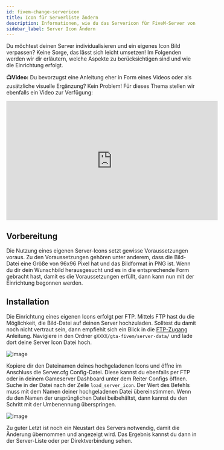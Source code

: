 ```yaml
---
id: fivem-change-servericon
title: Icon für Serverliste ändern
description: Informationen, wie du das Servericon für FiveM-Server von ZAP-Hosting ändern kannst - ZAP-Hosting.com Dokumentationen
sidebar_label: Server Icon Ändern
---
```




Du möchtest deinen Server individualisieren und ein eigenes Icon Bild verpassen? Keine Sorge, das lässt sich leicht umsetzen!  Im Folgenden werden wir dir erläutern, welche Aspekte zu berücksichtigen sind und wie die Einrichtung erfolgt. 

**📺Video:** Du bevorzugst eine Anleitung eher in Form eines Videos oder als zusätzliche visuelle Ergänzung? Kein Problem! Für dieses Thema stellen wir ebenfalls ein Video zur Verfügung: 

<iframe width="560" height="315" src="https://www.youtube.com/embed/nv0Ss5fo_ps" title="YouTube video player" frameborder="0" allow="accelerometer; autoplay; clipboard-write; encrypted-media; gyroscope; picture-in-picture" allowfullscreen></iframe>



## Vorbereitung

Die Nutzung eines eigenen Server-Icons setzt gewisse Voraussetzungen voraus. Zu den Voraussetzungen gehören unter anderem, dass die Bild-Datei eine Größe von 96x96 Pixel hat und das Bildformat in PNG ist. Wenn du dir dein Wunschbild herausgesucht und es in die entsprechende Form gebracht hast, damit es die Voraussetzungen erfüllt, dann kann nun mit der Einrichtung begonnen werden. 



## Installation

Die Einrichtung eines eigenen Icons erfolgt per FTP. Mittels FTP hast du die Möglichkeit, die Bild-Datei auf deinen Server hochzuladen. Solltest du damit noch nicht vertraut sein, dann empfiehlt sich ein Blick in die [FTP-Zugang](gameserver_ftpaccess.md) Anleitung. Navigiere in den Ordner `gXXXX/gta-fivem/server-data/` und lade dort deine Server Icon Datei hoch.

![image](https://user-images.githubusercontent.com/13604413/159137598-e4bd90d5-047e-4b16-8020-b9fc7c68f007.png)

Kopiere dir den Dateinamen deines hochgeladenen Icons und öffne im Anschluss die Server.cfg Config-Datei. Diese kannst du ebenfalls per FTP oder in deinem Gameserver Dashboard unter dem Reiter Configs öffnen. Suche in der Datei nach der Zeile `load_server_icon`. Der Wert des Befehls muss mit dem Namen deiner hochgeladenen Datei übereinstimmen. Wenn du den Namen der ursprünglichen Datei beibehältst, dann kannst du den Schritt mit der Umbenennung überspringen. 

![image](https://user-images.githubusercontent.com/13604413/159137604-c8383001-abef-4cc9-ae10-e270c7aa33b3.png)



Zu guter Letzt ist noch ein Neustart des Servers notwendig, damit die Änderung übernommen und angezeigt wird. Das Ergebnis kannst du dann in der Server-Liste oder per Direktverbindung sehen. 
